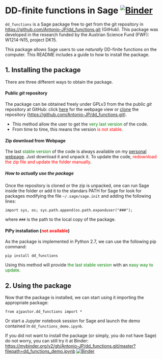 
# **DD-finite functions in Sage** [![Binder](https://mybinder.org/badge_logo.svg)](https://mybinder.org/v2/gh/Antonio-JP/dd_functions.git/master?filepath=dd_functions_demo.ipynb)

`dd_functions` is a Sage package free to get from the git repository in https://github.com/Antonio-JP/dd_functions.git (GitHub). This package was developed in the research funded by the Austrian Science Fund  (FWF): W1214-N15, project DK15.

This package allows Sage users to use _naturally_ DD-finite functions on the computer. This README includes a guide to how to install the package.

## **1. Installing the package**
There are three different ways to obtain the package.

#### **Public _git_ repository**
The package can be obtained freely under GPLv3 from the the public _git_ repository at GitHub: click [here](https://github.com/Antonio-JP/dd_functions) for the webpage view or [clone](https://github.com/Antonio-JP/dd_functions.git) the repository (https://github.com/Antonio-JP/dd_functions.git).

* This method allow the user to get the <font color="green">very last version</font> of the code.
* From time to time, this means the version <font color="red">is not stable</font>.

#### **Zip download from Webpage**
The last <font color="green">stable version</font> of the code is always available on my [personal webpage](https://www.dk-compmath.jku.at/people/antonio). Just download it and unpack it. To update the code, <font color="red">redownload the zip file and update the folder manually</font>.

##### **How to actually use the package**
Once the repository is cloned or the zip is unpacked, one can run Sage inside the folder or add it to the standars PATH for Sage for look for packages modifying the file `~/.sage/sage.init` and adding the following lines:

`import sys, os;
sys.path.append(os.path.expanduser("###");`
    
where `###` is the path to the local copy of the package.

#### **PiPy installation (<font color="red">not available</font>)**
As the package is implemented in Python 2.7, we can use the following pip command:

`pip install dd_functions`

Using this method will provide <font color="green">the last stable version</font> with an <font color="green">easy way to update</font>.

## **2. Using the package**
Now that the package is installed, we can start using it importing the appropriate package:

`from ajpastor.dd_functions import *`

Or start a Jupyter notebook session for Sage and launch the demo contained in `dd_functions_demo.ipynb`.

If you did not want to install the package (or simply, you do not have Sage) do not worry, you can still try it at Binder:
https://mybinder.org/v2/gh/Antonio-JP/dd_functions.git/master?filepath=dd_functions_demo.ipynb [![Binder](https://mybinder.org/badge_logo.svg)](https://mybinder.org/v2/gh/Antonio-JP/dd_functions.git/master?filepath=dd_functions_demo.ipynb)
